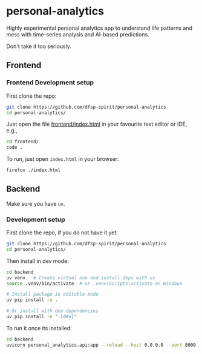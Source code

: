 # personal-analytics
Highly experimental personal analytics app to understand life patterns and mess with time-series analysis and AI-based predictions.

Don't take it too seriously.




## Frontend

### Frontend Development setup

First clone the repo:

```sh
git clone https://github.com/dfsp-spirit/personal-analytics
cd personal-analytics/
```


Just open the file [frontend/index.html](./frontend/index.html) in your favourite text editor or IDE, e.g.,

```sh
cd frontend/
code .
```

To run, just open `index.html` in your browser:

```sh
firefox ./index.html
```


## Backend

Make sure you have `uv`.

### Development setup

First clone the repo, if you do not have it yet:

```sh
git clone https://github.com/dfsp-spirit/personal-analytics
cd personal-analytics/
```

Then install in dev mode:

```sh
cd backend
uv venv   # Create virtual env and install deps with uv
source .venv/bin/activate  # or .venv\Scripts\activate on Windows

# Install package in editable mode
uv pip install -e .

# Or install with dev dependencies
uv pip install -e ".[dev]"
```

To run it once its installed:

```sh
cd backend
uvicorn personal_analytics.api:app --reload --host 0.0.0.0 --port 8000
```